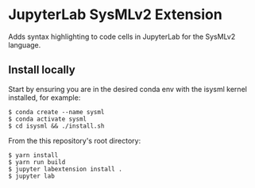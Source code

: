 # JupyterLab SysMLv2 Extension

Adds syntax highlighting to code cells in JupyterLab for the SysMLv2 language.


## Install locally

Start by ensuring you are in the desired conda env with the isysml kernel installed, for example:
```console
$ conda create --name sysml
$ conda activate sysml
$ cd isysml && ./install.sh
```

From the this repository's root directory:
```console
$ yarn install
$ yarn run build
$ jupyter labextension install .
$ jupyter lab
```
